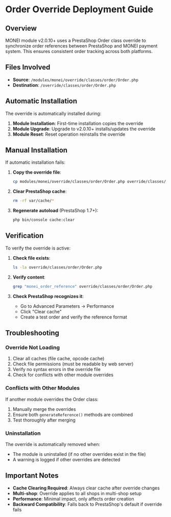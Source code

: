 # Order Override Deployment Guide

## Overview
MONEI module v2.0.10+ uses a PrestaShop Order class override to synchronize order references between PrestaShop and MONEI payment system. This ensures consistent order tracking across both platforms.

## Files Involved
- **Source**: `/modules/monei/override/classes/order/Order.php`
- **Destination**: `/override/classes/order/Order.php`

## Automatic Installation
The override is automatically installed during:
1. **Module Installation**: First-time installation copies the override
2. **Module Upgrade**: Upgrade to v2.0.10+ installs/updates the override
3. **Module Reset**: Reset operation reinstalls the override

## Manual Installation
If automatic installation fails:

1. **Copy the override file**:
   ```bash
   cp modules/monei/override/classes/order/Order.php override/classes/order/Order.php
   ```

2. **Clear PrestaShop cache**:
   ```bash
   rm -rf var/cache/*
   ```

3. **Regenerate autoload** (PrestaShop 1.7+):
   ```bash
   php bin/console cache:clear
   ```

## Verification
To verify the override is active:

1. **Check file exists**:
   ```bash
   ls -la override/classes/order/Order.php
   ```

2. **Verify content**:
   ```bash
   grep "monei_order_reference" override/classes/order/Order.php
   ```

3. **Check PrestaShop recognizes it**:
   - Go to Advanced Parameters → Performance
   - Click "Clear cache"
   - Create a test order and verify the reference format

## Troubleshooting

### Override Not Loading
1. Clear all caches (file cache, opcode cache)
2. Check file permissions (must be readable by web server)
3. Verify no syntax errors in the override file
4. Check for conflicts with other module overrides

### Conflicts with Other Modules
If another module overrides the Order class:
1. Manually merge the overrides
2. Ensure both `generateReference()` methods are combined
3. Test thoroughly after merging

### Uninstallation
The override is automatically removed when:
- The module is uninstalled (if no other overrides exist in the file)
- A warning is logged if other overrides are detected

## Important Notes
- **Cache Clearing Required**: Always clear cache after override changes
- **Multi-shop**: Override applies to all shops in multi-shop setup
- **Performance**: Minimal impact, only affects order creation
- **Backward Compatibility**: Falls back to PrestaShop's default if override fails